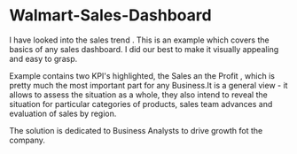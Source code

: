# Walmart-Sales-Dashboard
I have looked into the sales trend . This is an example which covers the basics of any sales dashboard. I did our best to make it visually appealing and easy to grasp.

Example contains two KPI's highlighted, the Sales an the Profit , which is pretty much the most important part for any Business.It is a general view - it allows to assess the situation as a whole, they also  intend to reveal the situation for particular categories of products, sales team advances and evaluation of sales by region.

The solution is dedicated to Business Analysts to drive growth fot the company.
